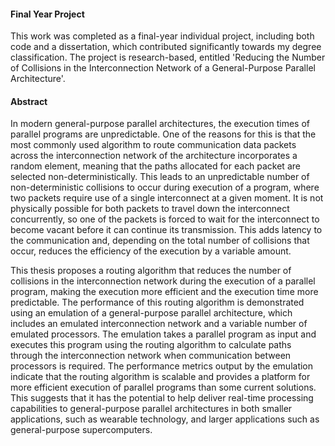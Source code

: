 #### Final Year Project

This work was completed as a final-year individual project, including both code and a dissertation, which contributed significantly towards my degree classification. The project is research-based, entitled 'Reducing the Number of Collisions in the Interconnection Network of a General-Purpose Parallel Architecture'.

#### Abstract

In modern general-purpose parallel architectures, the execution times of parallel programs are unpredictable. One of the reasons for this is that the most commonly used algorithm to route communication data packets across the interconnection network of the architecture incorporates a random element, meaning that the paths allocated for each packet are selected non-deterministically. This leads to an unpredictable number of non-deterministic collisions to occur during execution of a program, where two packets require use of a single interconnect at a given moment. It is not physically possible for both packets to travel down the interconnect concurrently, so one of the packets is forced to wait for the interconnect to become vacant before it can continue its transmission. This adds latency to the communication and, depending on the total number of collisions that occur, reduces the efficiency of the execution by a variable amount.

This thesis proposes a routing algorithm that reduces the number of collisions in the interconnection network during the execution of a parallel program, making the execution more efficient and the execution time more predictable. The performance of this routing algorithm is demonstrated using an emulation of a general-purpose parallel architecture, which includes an emulated interconnection network and a variable number of emulated processors. The emulation takes a parallel program as input and executes this program using the routing algorithm to calculate paths through the interconnection network when communication between processors is required. The performance metrics output by the emulation indicate that the routing algorithm is scalable and provides a platform for more efficient execution of parallel programs than some current solutions. This suggests that it has the potential to help deliver real-time processing capabilities to general-purpose parallel architectures in both smaller applications, such as wearable technology, and larger applications such as general-purpose supercomputers.
